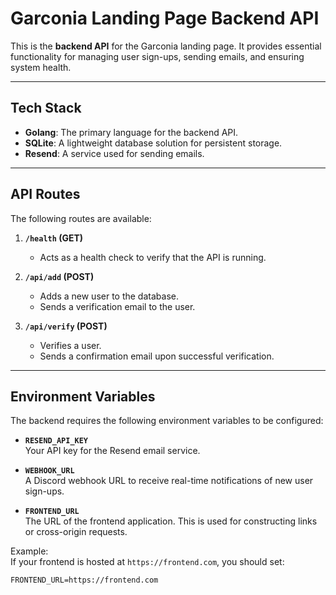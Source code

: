 # Garconia Landing Page Backend API

This is the **backend API** for the Garconia landing page. It provides essential functionality for managing user sign-ups, sending emails, and ensuring system health.

---

## Tech Stack

- **Golang**: The primary language for the backend API.
- **SQLite**: A lightweight database solution for persistent storage.
- **Resend**: A service used for sending emails.

---

## API Routes

The following routes are available:

1. **`/health` (GET)**

   - Acts as a health check to verify that the API is running.

2. **`/api/add` (POST)**

   - Adds a new user to the database.
   - Sends a verification email to the user.

3. **`/api/verify` (POST)**
   - Verifies a user.
   - Sends a confirmation email upon successful verification.

---

## Environment Variables

The backend requires the following environment variables to be configured:

- **`RESEND_API_KEY`**  
  Your API key for the Resend email service.

- **`WEBHOOK_URL`**  
  A Discord webhook URL to receive real-time notifications of new user sign-ups.

- **`FRONTEND_URL`**  
  The URL of the frontend application. This is used for constructing links or cross-origin requests.

Example:  
If your frontend is hosted at `https://frontend.com`, you should set:

```plaintext
FRONTEND_URL=https://frontend.com
```
